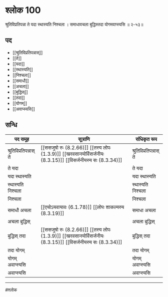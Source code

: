 # श्लोक 100

श्रुतिविप्रतिपन्ना ते यदा स्थास्यति निश्चला ।
समाधावचला बुद्धिस्तदा योगमवाप्स्यसि ॥ २-५३॥


## पद 

- [[श्रुतिविप्रतिपन्नास्]]
- [[ते]]
- [[यदा]]
- [[स्थास्यति]]
- [[निश्चला]]
- [[समाधौ]]
- [[अचला]]
- [[बुद्धिस्]]
- [[तदा]]
- [[योगम्]]
- [[अवाप्स्यसि]]

## सन्धि

| पद समूह | सूत्राणि | संधिकृत रूप |
| ----- | ----- | ----- |
| श्रुतिविप्रतिपन्नास् ते |  [[ससजुषो रुः (8.2.66)]] [[तस्य लोपः (1.3.9)]] [[खरवसानयोर्विसर्जनीयः (8.3.15)]] [[विसर्जनीयस्य सः (8.3.34)]] | श्रुतिविप्रतिपन्नास् ते |
| ते यदा |  | ते यदा |
| यदा स्थास्यति |  | यदा स्थास्यति |
| स्थास्यति निश्चला |  | स्थास्यति निश्चला |
| निश्चला |  | निश्चला |
| समाधौ अचला |  [[एचोऽयवायावः (6.1.78)]] [[लोपः शाकल्यस्य (8.3.19)]] | समाधा अचला |
| अचला बुद्धिस् |  | अचला बुद्धिस् |
| बुद्धिस् तदा |  [[ससजुषो रुः (8.2.66)]] [[तस्य लोपः (1.3.9)]] [[खरवसानयोर्विसर्जनीयः (8.3.15)]] [[विसर्जनीयस्य सः (8.3.34)]] | बुद्धिस् तदा |
| तदा योगम् |  | तदा योगम् |
| योगम् अवाप्स्यसि |  | योगम् अवाप्स्यसि |
| अवाप्स्यसि |  | अवाप्स्यसि |


---

#श्लोक